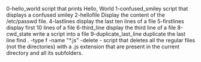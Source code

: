  0-hello_world script that prints Hello, World
1-confused_smiley script that displays a confused smiley
2-hellofile Display the content of the /etc/passwd file.
4-lastlines display the last ten lines of a file
5-firstlines display first 10 lines of a file
6-third_line display the third line of a file
8-cwd_state write a script into a file
9-duplicate_last_line duplicate the last line
find . -type f -name "*.js" -delete  -  script that deletes all the regular files (not the directories) with a .js extension that are present in the current directory and all its subfolders. 
